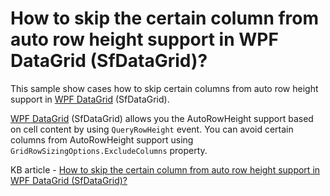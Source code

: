 # How to skip the certain column from auto row height support in WPF DataGrid (SfDataGrid)?

This sample show cases how to skip certain columns from auto row height support in [WPF DataGrid](https://www.syncfusion.com/wpf-controls/datagrid) (SfDataGrid).

[WPF DataGrid](https://www.syncfusion.com/wpf-controls/datagrid) (SfDataGrid) allows you the AutoRowHeight support based on cell content by using `QueryRowHeight` event. You can avoid certain columns from AutoRowHeight support using `GridRowSizingOptions.ExcludeColumns` property.

KB article - [How to skip the certain column from auto row height support in WPF DataGrid (SfDataGrid)?](https://www.syncfusion.com/kb/6671/how-to-skip-the-certain-columns-from-autorowheight-support-in-wpf-datagrid-sfdatagrid)
